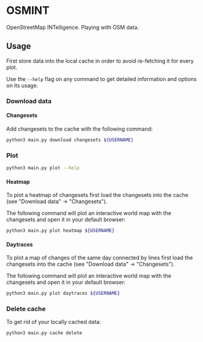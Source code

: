 # OSMINT

OpenStreetMap INTelligence. Playing with OSM data. 

## Usage

First store data into the local cache in order to avoid re-fetching it for every plot.

Use the `--help` flag on any command to get detailed information and options on its usage.

### Download data

#### Changesets

Add changesets to the cache with the following command:

```bash
python3 main.py download changesets ${USERNAME}
```

### Plot

```bash
python3 main.py plot --help
```

#### Heatmap

To plot a heatmap of changesets first load the changesets into the cache (see "Download data" -> "Changesets").

The following command will plot an interactive world map with the changesets and open it in your default browser:

```bash
python3 main.py plot heatmap ${USERNAME}
```

#### Daytraces

To plot a map of changes of the same day connected by lines first load the changesets into the cache 
(see "Download data" -> "Changesets").

The following command will plot an interactive world map with the changesets and open it in your default browser:

```bash
python3 main.py plot daytraces ${USERNAME}
```

### Delete cache

To get rid of your locally cached data:

```bash
python3 main.py cache delete
```